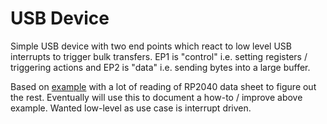 # USB Device

Simple USB device with two end points which react to low level USB interrupts to trigger bulk transfers. EP1 is "control" i.e. setting registers / triggering actions and EP2 is "data" i.e. sending bytes into a large buffer.

Based on [example](https://github.com/raspberrypi/pico-examples/tree/master/usb/device/dev_lowlevel) with a lot of reading of RP2040 data sheet to figure out the rest. Eventually will use this to document a how-to / improve above example. Wanted low-level as use case is interrupt driven.
